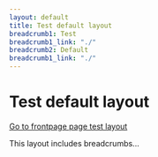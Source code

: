 ```yaml
---
layout: default
title: Test default layout
breadcrumb1: Test
breadcrumb1_link: "./"
breadcrumb2: Default
breadcrumb1_link: "./"
---
```


# Test default layout

[Go to frontpage page test layout](./)

This layout includes breadcrumbs...